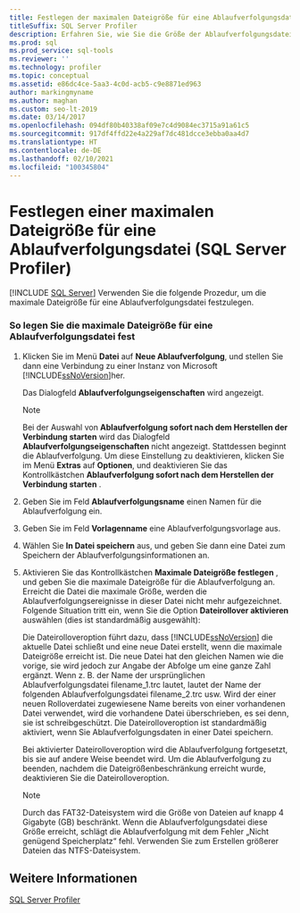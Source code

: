 ```yaml
---
title: Festlegen der maximalen Dateigröße für eine Ablaufverfolgungsdatei
titleSuffix: SQL Server Profiler
description: Erfahren Sie, wie Sie die Größe der Ablaufverfolgungsdatei im SQL Server Profiler begrenzen und angeben, ob für die Datei ein Rollover durchgeführt werden soll, wenn sie die maximale Größe erreicht.
ms.prod: sql
ms.prod_service: sql-tools
ms.reviewer: ''
ms.technology: profiler
ms.topic: conceptual
ms.assetid: e86dc4ce-5aa3-4c0d-acb5-c9e8871ed963
author: markingmyname
ms.author: maghan
ms.custom: seo-lt-2019
ms.date: 03/14/2017
ms.openlocfilehash: 094df80b40338af09e7c4d9084ec3715a91a61c5
ms.sourcegitcommit: 917df4ffd22e4a229af7dc481dcce3ebba0aa4d7
ms.translationtype: HT
ms.contentlocale: de-DE
ms.lasthandoff: 02/10/2021
ms.locfileid: "100345804"
---
```

# <a name="set-a-maximum-file-size-for-a-trace-file-sql-server-profiler"></a>Festlegen einer maximalen Dateigröße für eine Ablaufverfolgungsdatei (SQL Server Profiler)

 [!INCLUDE [SQL Server](../../includes/applies-to-version/sqlserver.md)]
  Verwenden Sie die folgende Prozedur, um die maximale Dateigröße für eine Ablaufverfolgungsdatei festzulegen.  
  
### <a name="to-set-a-maximum-file-size-for-a-trace-file"></a>So legen Sie die maximale Dateigröße für eine Ablaufverfolgungsdatei fest  
  
1.  Klicken Sie im Menü **Datei** auf **Neue Ablaufverfolgung**, und stellen Sie dann eine Verbindung zu einer Instanz von Microsoft [!INCLUDE[ssNoVersion](../../includes/ssnoversion-md.md)]her.  
  
     Das Dialogfeld **Ablaufverfolgungseigenschaften** wird angezeigt.  
  
    > [!NOTE]  
    >  Bei der Auswahl von **Ablaufverfolgung sofort nach dem Herstellen der Verbindung starten** wird das Dialogfeld **Ablaufverfolgungseigenschaften** nicht angezeigt. Stattdessen beginnt die Ablaufverfolgung. Um diese Einstellung zu deaktivieren, klicken Sie im Menü **Extras** auf **Optionen**, und deaktivieren Sie das Kontrollkästchen **Ablaufverfolgung sofort nach dem Herstellen der Verbindung starten** .  
  
2.  Geben Sie im Feld **Ablaufverfolgungsname** einen Namen für die Ablaufverfolgung ein.  
  
3.  Geben Sie im Feld **Vorlagenname** eine Ablaufverfolgungsvorlage aus.  
  
4.  Wählen Sie **In Datei speichern** aus, und geben Sie dann eine Datei zum Speichern der Ablaufverfolgungsinformationen an.  
  
5.  Aktivieren Sie das Kontrollkästchen **Maximale Dateigröße festlegen** , und geben Sie die maximale Dateigröße für die Ablaufverfolgung an. Erreicht die Datei die maximale Größe, werden die Ablaufverfolgungsereignisse in dieser Datei nicht mehr aufgezeichnet. Folgende Situation tritt ein, wenn Sie die Option **Dateirollover aktivieren** auswählen (dies ist standardmäßig ausgewählt):  
  
     Die Dateirolloveroption führt dazu, dass [!INCLUDE[ssNoVersion](../../includes/ssnoversion-md.md)] die aktuelle Datei schließt und eine neue Datei erstellt, wenn die maximale Dateigröße erreicht ist. Die neue Datei hat den gleichen Namen wie die vorige, sie wird jedoch zur Angabe der Abfolge um eine ganze Zahl ergänzt. Wenn z. B. der Name der ursprünglichen Ablaufverfolgungsdatei filename_1.trc lautet, lautet der Name der folgenden Ablaufverfolgungsdatei filename_2.trc usw. Wird der einer neuen Rolloverdatei zugewiesene Name bereits von einer vorhandenen Datei verwendet, wird die vorhandene Datei überschrieben, es sei denn, sie ist schreibgeschützt. Die Dateirolloveroption ist standardmäßig aktiviert, wenn Sie Ablaufverfolgungsdaten in einer Datei speichern.  
  
     Bei aktivierter Dateirolloveroption wird die Ablaufverfolgung fortgesetzt, bis sie auf andere Weise beendet wird. Um die Ablaufverfolgung zu beenden, nachdem die Dateigrößenbeschränkung erreicht wurde, deaktivieren Sie die Dateirolloveroption.  
  
    > [!NOTE]  
    >  Durch das FAT32-Dateisystem wird die Größe von Dateien auf knapp 4 Gigabyte (GB) beschränkt. Wenn die Ablaufverfolgungsdatei diese Größe erreicht, schlägt die Ablaufverfolgung mit dem Fehler „Nicht genügend Speicherplatz“ fehl. Verwenden Sie zum Erstellen größerer Dateien das NTFS-Dateisystem.  
  
## <a name="see-also"></a>Weitere Informationen  
 [SQL Server Profiler](../../tools/sql-server-profiler/sql-server-profiler.md)  
  
  

